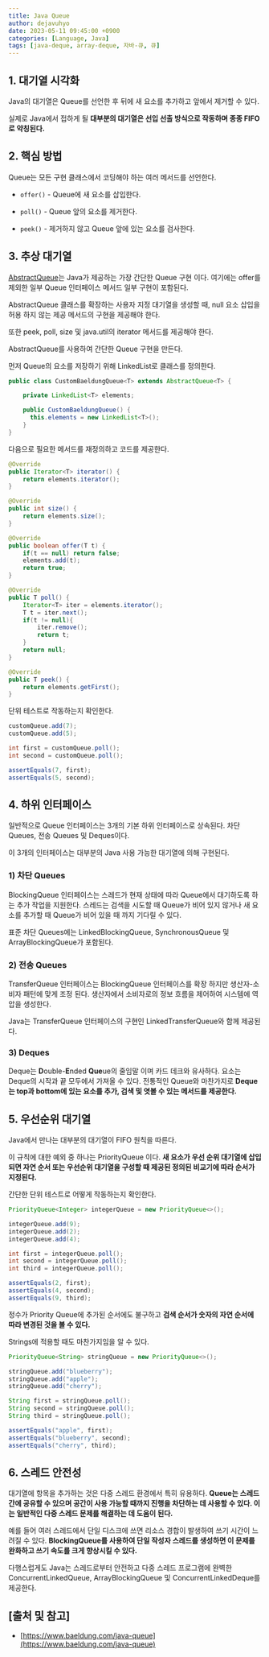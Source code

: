 ```yaml
---
title: Java Queue
author: dejavuhyo
date: 2023-05-11 09:45:00 +0900
categories: [Language, Java]
tags: [java-deque, array-deque, 자바-큐, 큐]
---
```


## 1. 대기열 시각화
Java의 대기열은 Queue를 선언한 후 뒤에 새 요소를 추가하고 앞에서 제거할 수 있다.

실제로 Java에서 접하게 될 **대부분의 대기열은 선입 선출 방식으로 작동하며 종종 FIFO로 약칭된다.**

## 2. 핵심 방법
Queue는 모든 구현 클래스에서 코딩해야 하는 여러 메서드를 선언한다.

* `offer()` - Queue에 새 요소를 삽입한다.

* `poll()` - Queue 앞의 요소를 제거한다.

* `peek()` - 제거하지 않고 Queue 앞에 있는 요소를 검사한다.

## 3. 추상 대기열
[AbstractQueue](https://docs.oracle.com/en/java/javase/11/docs/api/java.base/java/util/AbstractQueue.html)는 Java가 제공하는 가장 간단한 Queue 구현 이다. 여기에는 offer를 제외한 일부 Queue 인터페이스 메서드 일부 구현이 포함된다.

AbstractQueue 클래스를 확장하는 사용자 지정 대기열을 생성할 때, null 요소 삽입을 허용 하지 않는 제공 메서드의 구현을 제공해야 한다.

또한 peek, poll, size 및 java.util의 iterator 메서드를 제공해야 한다.

AbstractQueue를 사용하여 간단한 Queue 구현을 만든다.

먼저 Queue의 요소를 저장하기 위해 LinkedList로 클래스를 정의한다.

```java
public class CustomBaeldungQueue<T> extends AbstractQueue<T> {

    private LinkedList<T> elements;

    public CustomBaeldungQueue() {
      this.elements = new LinkedList<T>();
    }
}
```

다음으로 필요한 메서드를 재정의하고 코드를 제공한다.

```java
@Override
public Iterator<T> iterator() {
    return elements.iterator();
}

@Override
public int size() {
    return elements.size();
}

@Override
public boolean offer(T t) {
    if(t == null) return false;
    elements.add(t);
    return true;
}

@Override
public T poll() {
    Iterator<T> iter = elements.iterator();
    T t = iter.next();
    if(t != null){
        iter.remove();
        return t;
    }
    return null;
}

@Override
public T peek() {
    return elements.getFirst();
}
```

단위 테스트로 작동하는지 확인한다.

```java
customQueue.add(7);
customQueue.add(5);

int first = customQueue.poll();
int second = customQueue.poll();

assertEquals(7, first);
assertEquals(5, second);
```

## 4. 하위 인터페이스
일반적으로 Queue 인터페이스는 3개의 기본 하위 인터페이스로 상속된다. 차단 Queues, 전송 Queues 및 Deques이다.

이 3개의 인터페이스는 대부분의 Java 사용 가능한 대기열에 의해 구현된다.

### 1) 차단 Queues
BlockingQueue 인터페이스는 스레드가 현재 상태에 따라 Queue에서 대기하도록 하는 추가 작업을 지원한다. 스레드는 검색을 시도할 때 Queue가 비어 있지 않거나 새 요소를 추가할 때 Queue가 비어 있을 때 까지 기다릴 수 있다.

표준 차단 Queues에는 LinkedBlockingQueue, SynchronousQueue 및 ArrayBlockingQueue가 포함된다.

### 2) 전송 Queues
TransferQueue 인터페이스는 BlockingQueue 인터페이스를 확장 하지만 생산자-소비자 패턴에 맞게 조정 된다. 생산자에서 소비자로의 정보 흐름을 제어하여 시스템에 역압을 생성한다.

Java는 TransferQueue 인터페이스의 구현인 LinkedTransferQueue와 함께 제공된다.

### 3) Deques
Deque는 **D**ouble-**E**nded **Que**ue의 줄임말 이며 카드 데크와 유사하다. 요소는 Deque의 시작과 끝 모두에서 가져올 수 있다. 전통적인 Queue와 마찬가지로 **Deque는 top과 bottom에 있는 요소를 추가, 검색 및 엿볼 수 있는 메서드를 제공한다.**

## 5. 우선순위 대기열
Java에서 만나는 대부분의 대기열이 FIFO 원칙을 따른다.

이 규칙에 대한 예외 중 하나는 PriorityQueue 이다. **새 요소가 우선 순위 대기열에 삽입되면 자연 순서 또는 우선순위 대기열을 구성할 때 제공된 정의된 비교기에 따라 순서가 지정된다.**

간단한 단위 테스트로 어떻게 작동하는지 확인한다.

```java
PriorityQueue<Integer> integerQueue = new PriorityQueue<>();

integerQueue.add(9);
integerQueue.add(2);
integerQueue.add(4);

int first = integerQueue.poll();
int second = integerQueue.poll();
int third = integerQueue.poll();

assertEquals(2, first);
assertEquals(4, second);
assertEquals(9, third);
```

정수가 Priority Queue에 추가된 순서에도 불구하고 **검색 순서가 숫자의 자연 순서에 따라 변경된 것을 볼 수 있다.**

Strings에 적용할 때도 마찬가지임을 알 수 있다.

```java
PriorityQueue<String> stringQueue = new PriorityQueue<>();

stringQueue.add("blueberry");
stringQueue.add("apple");
stringQueue.add("cherry");

String first = stringQueue.poll();
String second = stringQueue.poll();
String third = stringQueue.poll();

assertEquals("apple", first);
assertEquals("blueberry", second);
assertEquals("cherry", third);
```

## 6. 스레드 안전성
대기열에 항목을 추가하는 것은 다중 스레드 환경에서 특히 유용하다. **Queue는 스레드 간에 공유할 수 있으며 공간이 사용 가능할 때까지 진행을 차단하는 데 사용할 수 있다. 이는 일반적인 다중 스레드 문제를 해결하는 데 도움이 된다.**

예를 들어 여러 스레드에서 단일 디스크에 쓰면 리소스 경합이 발생하여 쓰기 시간이 느려질 수 있다. **BlockingQueue를 사용하여 단일 작성자 스레드를 생성하면 이 문제를 완화하고 쓰기 속도를 크게 향상시킬 수 있다.**

다행스럽게도 Java는 스레드로부터 안전하고 다중 스레드 프로그램에 완벽한 ConcurrentLinkedQueue, ArrayBlockingQueue 및 ConcurrentLinkedDeque를 제공한다.

## [출처 및 참고]
* [https://www.baeldung.com/java-queue](https://www.baeldung.com/java-queue)
